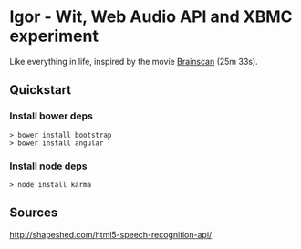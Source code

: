# Igor - Wit, Web Audio API and XBMC experiment

Like everything in life, inspired by the movie [Brainscan](//www.youtube.com/mT1Vr13s17U?t=25m33s) (25m 33s).

## Quickstart

### Install bower deps

```
> bower install bootstrap
> bower install angular
```

### Install node deps

```
> node install karma
```

## Sources

http://shapeshed.com/html5-speech-recognition-api/
